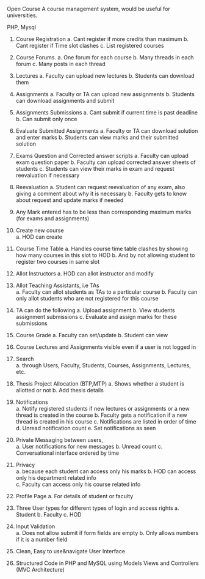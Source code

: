 Open Course
A course management system, would be useful for universities.

PHP, Mysql


1. Course Registration 
	a. Cant register if more credits than maximum 
	b. Cant register if Time slot clashes 
	c. List registered courses 
2. Course Forums. 
	a. One forum for each course 
	b. Many threads in each forum 
	c. Many posts in each thread 
3. Lectures 
	a. Faculty can upload new lectures 
	b. Students can download them 
4. Assignments 
	a. Faculty or TA can upload new assignments 
	b. Students can download assignments and submit 
5. Assignments Submissions 
	a. Cant submit if current time is past deadline 
	b. Can submit only once 
6. Evaluate Submitted Assignments 
	a. Faculty or TA can download solution and enter marks 
	b. Students can view marks and their submitted solution 
7. Exams Question and Corrected answer scripts 
	a. Faculty can upload exam question paper 
	b. Faculty can upload corrected answer sheets of students 
	c. Students can view their marks in exam and request reevaluation if necessary 
8. Re­evaluation 
	a. Student can request reevaluation of any exam, also giving a comment about why 
	it is necessary 
	b. Faculty gets to know about request and update marks if needed 
9. Any Mark entered has to be less than corresponding maximum marks (for exams and 
assignments) 
10. Create new course  
	a. HOD can create 
11. Course Time Table 
	a. Handles course time table clashes by showing how many courses in this slot to 
	HOD 
	b. And by not allowing student to register two courses in same slot 
12. Allot Instructors 
	a. HOD can allot instructor and modify 
13. Allot Teaching Assistants, i.e TAs  
	a. Faculty can allot students as TAs to a particular course 
	b. Faculty can only allot students who are not registered for this course 
14. TA can do the following 
	a. Upload assignment 
	b. View students assignment submissions 
	c. Evaluate and assign marks for these submissions 
15. Course Grade 
	a. Faculty can set/update 
	b. Student can view 
16. Course Lectures and Assignments visible even if a user is not logged in 
17. Search  
	a. through Users, Faculty, Students, Courses, Assignments, Lectures, etc. 
18. Thesis Project Allocation (BTP,MTP) 
	a. Shows whether a student is allotted or not 
	b. Add thesis details 
19. Notifications  
	a. Notify registered students if new lectures or assignments or a new thread is 
	created in the course 
	b. Faculty gets a notification if a new thread is created in his course 
	c. Notifications are listed in order of time 
	d. Unread notification count 
	e. Set notifications as seen 
20. Private Messaging between users,  
	a. User notifications for new messages 
	b. Unread count 
	c. Conversational interface ordered by time 
21. Privacy  
	a. because each student can access only his marks 
	b. HOD can access only his department related info  
	c. Faculty can access only his course related info 
22. Profile Page 
	a. For details of student or faculty 
23. Three User types for different types of login and access rights 
	a. Student b. Faculty 
	c. HOD 
24. Input Validation  
	a. Does not allow submit if form fields are empty 
	b. Only allows numbers if it is a number field 
	 
 
25. Clean, Easy to use&navigate User Interface 
26. Structured Code in PHP and MySQL using Models Views and Controllers (MVC 
Architecture)
